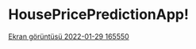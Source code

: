 # HousePricePredictionApp!

[Ekran görüntüsü 2022-01-29 165550](https://user-images.githubusercontent.com/58051004/151663845-f1bbcab0-f00d-4275-aadc-ef51b9b956da.png)
